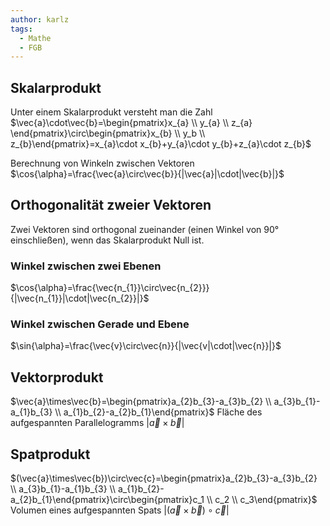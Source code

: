 ```yaml
---
author: karlz
tags:
  - Mathe
  - FGB
---
```


## Skalarprodukt

Unter einem Skalarprodukt versteht man die Zahl $\vec{a}\cdot\vec{b}=\begin{pmatrix}x_{a} \\ y_{a} \\ z_{a} \end{pmatrix}\circ\begin{pmatrix}x_{b} \\ y_b \\ z_{b}\end{pmatrix}=x_{a}\cdot x_{b}+y_{a}\cdot y_{b}+z_{a}\cdot z_{b}$

Berechnung von Winkeln zwischen Vektoren
$\cos{\alpha}=\frac{\vec{a}\circ\vec{b}}{|\vec{a}|\cdot|\vec{b}|}$

## Orthogonalität zweier Vektoren

Zwei Vektoren sind orthogonal zueinander (einen Winkel von 90° einschließen), wenn das Skalarprodukt Null ist.

### Winkel zwischen zwei Ebenen

$\cos{\alpha}=\frac{\vec{n_{1}}\circ\vec{n_{2}}}{|\vec{n_{1}}|\cdot|\vec{n_{2}}|}$

### Winkel zwischen Gerade und Ebene

$\sin{\alpha}=\frac{\vec{v}\circ\vec{n}}{|\vec{v|\cdot|\vec{n}}|}$

## Vektorprodukt

$\vec{a}\times\vec{b}=\begin{pmatrix}a_{2}b_{3}-a_{3}b_{2} \\ a_{3}b_{1}-a_{1}b_{3} \\ a_{1}b_{2}-a_{2}b_{1}\end{pmatrix}$
Fläche des aufgespannten Parallelogramms $|\vec{a}\times\vec{b}|$

## Spatprodukt

$(\vec{a}\times\vec{b})\circ\vec{c}=\begin{pmatrix}a_{2}b_{3}-a_{3}b_{2} \\ a_{3}b_{1}-a_{1}b_{3} \\ a_{1}b_{2}-a_{2}b_{1}\end{pmatrix}\circ\begin{pmatrix}c_1 \\ c_2 \\ c_3\end{pmatrix}$
Volumen eines aufgespannten Spats $|(\vec{a}\times\vec{b})\circ\vec{c}|$